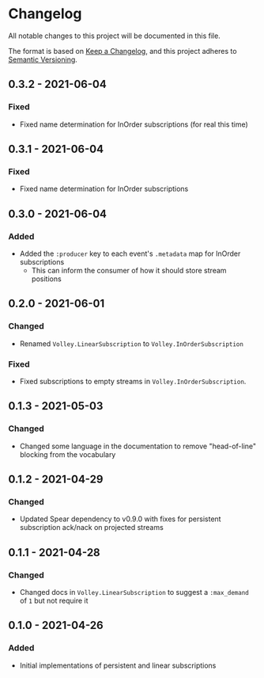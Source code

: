 # Changelog

All notable changes to this project will be documented in this file.

The format is based on [Keep a
Changelog](https://keepachangelog.com/en/1.0.0/), and this project adheres to
[Semantic Versioning](https://semver.org/spec/v2.0.0.html).

## 0.3.2 - 2021-06-04

### Fixed

- Fixed name determination for InOrder subscriptions (for real this time)

## 0.3.1 - 2021-06-04

### Fixed

- Fixed name determination for InOrder subscriptions

## 0.3.0 - 2021-06-04

### Added

- Added the `:producer` key to each event's `.metadata` map for InOrder
  subscriptions
    - This can inform the consumer of how it should store stream positions

## 0.2.0 - 2021-06-01

### Changed

- Renamed `Volley.LinearSubscription` to `Volley.InOrderSubscription`

### Fixed

- Fixed subscriptions to empty streams in `Volley.InOrderSubscription`.

## 0.1.3 - 2021-05-03

### Changed

- Changed some language in the documentation to remove "head-of-line" blocking
  from the vocabulary

## 0.1.2 - 2021-04-29

### Changed

- Updated Spear dependency to v0.9.0 with fixes for persistent subscription
  ack/nack on projected streams

## 0.1.1 - 2021-04-28

### Changed

- Changed docs in `Volley.LinearSubscription` to suggest a `:max_demand` of `1`
  but not require it

## 0.1.0 - 2021-04-26

### Added

- Initial implementations of persistent and linear subscriptions
